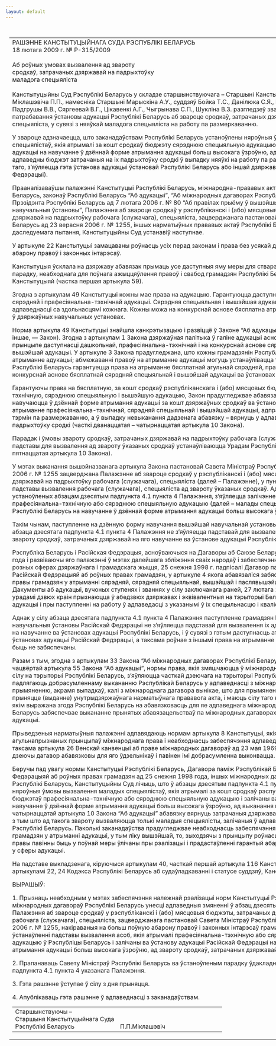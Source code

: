 ```yaml
---
layout: default
---
```


<div style="margin: 0px auto; width: 1000px;">

<div id="flag">

 

</div>

<div id="fixedWidth">

<div id="body">

<div id="columnSpanned">

<div id="content" style="margin: 10px">

<table>
<colgroup>
<col style="width: 100%" />
</colgroup>
<tbody>
<tr class="odd">
<td><div data-align="center" style="text-transform: uppercase;">
Рашэнне Канстытуцыйнага Суда Рэспублікі Беларусь
</div>
<div data-align="center">
18 лютага 2009 г. № Р-315/2009
</div>
<div data-align="left" style="width: 400px; margin-top: 20px; margin-bottom: 20px;">
Аб роўных умовах вызвалення ад звароту сродкаў, затрачаных дзяржавай на падрыхтоўку маладога спецыяліста
</div>
<p>Канстытуцыйны Суд Рэспублікі Беларусь у складзе <span>старшынствуючага – Старшыні Канстытуцыйнага Суда Міклашэвіча П.П., намесніка Старшыні Марыскіна А.У., суддзяў Бойка Т.С., Данілюка С.Я., Ізоткі У.П., Козыравай Л.Р., Падгрушы В.В., Сяргеевай</span> В.Г., Цікавенкі А.Г., Чыгрынава С.П., Шукліна В.З. разгледзеў зварот па пытанню правамернасці патрабавання ўстановы адукацыі Рэспублікі Беларусь аб звароце сродкаў, затрачаных дзяржавай на падрыхтоўку спецыяліста, у сувязі з няяўкай маладога спецыяліста на работу па размеркаванню.</p>
<p>У звароце адзначаецца, што заканадаўствам Рэспублікі Беларусь устаноўлены няроўныя ўмовы вызвалення маладых спецыялістаў, якія атрымалі за кошт сродкаў бюджэту сярэднюю спецыяльную адукацыю і залічаны ва ўстанову адукацыі на навучанне ў дзённай форме атрымання адукацыі больш высокага ўзроўню, ад выканання абавязку вярнуць у адпаведны бюджэт затрачаныя на іх падрыхтоўку сродкі ў выпадку няяўкі на работу па размеркаванню, у залежнасці ад таго, з’яўляецца гэта ўстанова адукацыі ўстановай Рэспублікі Беларусь або іншай дзяржавы (у прыватнасці, Расійскай Федэрацыі).</p>
<p>Прааналізаваўшы палажэнні Канстытуцыі Рэспублікі Беларусь, міжнародна-прававых актаў, ратыфікаваных Рэспублікай Беларусь, законаў Рэспублікі Беларусь “Аб адукацыі”, “Аб міжнародных дагаворах Рэспублікі Беларусь”, Указа Прэзідэнта Рэспублікі Беларусь ад 7 лютага 2006 г. № 80 “Аб правілах прыёму ў вышэйшыя і сярэднія спецыяльныя навучальныя ўстановы”, Палажэння аб звароце сродкаў у рэспубліканскі і (або) мясцовыя бюджэты, затрачаных дзяржавай на падрыхтоўку рабочага (служачага), спецыяліста, зацверджанага пастановай Савета Міністраў Рэспублікі Беларусь ад 23 верасня 2006 г. № 1255, іншых нарматыўных прававых актаў Рэспублікі Беларусь, якія адносяцца да даследуемага пытання, Канстытуцыйны Суд устанавіў наступнае.</p>
<p>У артыкуле 22 Канстытуцыі замацаваны роўнасць усіх перад законам і права без усякай дыскрымінацыі на роўную абарону правоў і законных інтарэсаў.</p>
<p>Канстытуцыя ўсклала на дзяржаву абавязак прымаць усе даступныя яму меры для стварэння ўнутранага і міжнароднага парадку, неабходнага для поўнага ажыццяўлення правоў і свабод грамадзян Рэспублікі Беларусь, прадугледжаных Канстытуцыяй (частка першая артыкула 59).</p>
<p>Згодна з артыкулам 49 Канстытуцыі кожны мае права на адукацыю. Гарантуюцца даступнасць і бясплатнасць агульнай сярэдняй і прафесіянальна-тэхнічнай адукацыі. Сярэдняя спецыяльная і вышэйшая адукацыя даступная для ўсіх у адпаведнасці са здольнасцямі кожнага. Кожны можа на конкурснай аснове бясплатна атрымаць адпаведную адукацыю ў дзяржаўных навучальных установах.</p>
<p>Норма артыкула 49 Канстытуцыі знайшла канкрэтызацыю і развіццё ў Законе “Аб адукацыі” (далей, калі не агаворана іншае, — Закон). Згодна з артыкулам 1 Закона дзяржаўная палітыка ў галіне адукацыі асноўваецца ў тым ліку на прынцыпе даступнасці дашкольнай, прафесіянальна-тэхнічнай і на конкурснай аснове сярэдняй спецыяльнай і вышэйшай адукацыі. У артыкуле 3 Закона прадугледжана, што кожны грамадзянін Рэспублікі Беларусь мае права на атрыманне адукацыі; абмежаванні правоў на атрыманне адукацыі могуць устанаўлівацца толькі законам. Грамадзянам Рэспублікі Беларусь гарантуецца права на атрыманне бясплатнай агульнай сярэдняй, прафесіянальна-тэхнічнай і на конкурснай аснове бясплатнай сярэдняй спецыяльнай і вышэйшай адукацыі ва ўстановах адукацыі.</p>
<p>Гарантуючы права на бясплатную, за кошт сродкаў рэспубліканскага і (або) мясцовых бюджэтаў, прафесіянальна-тэхнічную, сярэднюю спецыяльную і вышэйшую адукацыю, Закон прадугледжвае абавязак выпускнікоў, якія навучаюцца ў дзённай форме атрымання адукацыі за кошт дзяржаўных сродкаў ва ўстановах, што забяспечваюць атрыманне прафесіянальна-тэхнічнай, сярэдняй спецыяльнай і вышэйшай адукацыі, адпрацаваць устаноўлены ў Законе тэрмін па размеркаванню, а ў выпадку невыканання дадзенага абавязку – вярнуць у адпаведны бюджэт затрачаныя на іх падрыхтоўку сродкі (часткі дванаццатая – чатырнаццатая артыкула 10 Закона).</p>
<p>Парадак і ўмовы звароту сродкаў, затрачаных дзяржавай на падрыхтоўку рабочага (служачага), спецыяліста, а таксама падставы для вызвалення ад звароту ўказаных сродкаў устанаўліваюцца Урадам Рэспублікі Беларусь (частка пятнаццатая артыкула 10 Закона).</p>
<p>У мэтах выканання вышэйназванага артыкула Закона пастановай Савета Міністраў Рэспублікі Беларусь ад 23 верасня 2006 г. № 1255 зацверджана Палажэнне аб звароце сродкаў у рэспубліканскі і (або) мясцовыя бюджэты, затрачаных дзяржавай на падрыхтоўку рабочага (служачага), спецыяліста (далей – Палажэнне), у пункце 4 якога прадугледжаны падставы вызвалення рабочага (служачага), спецыяліста ад звароту ўказаных сродкаў. Адной з такіх падстаў, устаноўленых абзацам дзесятым падпункта 4.1 пункта 4 Палажэння, з’яўляецца залічэнне асобы, якая атрымала прафесіянальна-тэхнічную або сярэднюю спецыяльную адукацыю (далей – малады спецыяліст), ва ўстанову адукацыі Рэспублікі Беларусь на навучанне ў дзённай форме атрымання адукацыі больш высокага ўзроўню.</p>
<p>Такім чынам, паступленне на дзённую форму навучання вышэйшай навучальнай установы Расійскай Федэрацыі ў сілу абзаца дзесятага падпункта 4.1 пункта 4 Палажэння не з’яўляецца падставай для вызвалення маладога спецыяліста ад звароту сродкаў, затрачаных дзяржавай на яго навучанне ва ўстанове адукацыі Рэспублікі Беларусь.</p>
<p>Рэспубліка Беларусь і Расійская Федэрацыя, асноўваючыся на Дагаворы аб Саюзе Беларусі і Расіі ад 2 красавіка 1997 года і развіваючы яго палажэнні ў мэтах далейшага збліжэння сваіх народаў і забеспячэння дзейснай інтэграцыі ў розных сферах дзяржаўнага і грамадскага жыцця, 25 снежня 1998 г. падпісалі Дагавор паміж Рэспублікай Беларусь і Расійскай Федэрацыяй аб роўных правах грамадзян, у артыкуле 4 якога абавязаліся забяспечыць даступнасць і роўныя правы грамадзян у атрыманні сярэдняй, сярэдняй спецыяльнай, вышэйшай і паслявышэйшай прафесіянальнай адукацыі. Дакументы аб адукацыі, вучоных ступенях і званнях у сілу заключанага раней, 27 лютага 1996 г., Пагаднення паміж урадамі дзвюх краін прызнаюцца ў абедзвюх дзяржавах і эквівалентныя на тэрыторыі Беларусі і Расіі пры прадаўжэнні адукацыі і пры паступленні на работу ў адпаведасці з указанымі ў іх спецыльнасцю і кваліфікацыяй.</p>
<p>Аднак у сілу абзаца дзесятага падпункта 4.1 пункта 4 Палажэння паступленне грамадзян Рэспублікі Беларусь у навучальныя ўстановы Расійскай Федэрацыі не з’яўляецца падставай для вызвалення іх ад звароту сродкаў, затрачаных на навучанне ва ўстановах адукацыі Рэспублікі Беларусь, і ў сувязі з гэтым даступнасць атрымання адукацыі ва ўстановах адукацыі Расійскай Федэрацыі, а таксама роўнае з іншымі права на атрыманне адпаведнай адукацыі могуць быць не забяспечаны.</p>
<p>Разам з тым, згодна з артыкулам 33 Закона “Аб міжнародных дагаворах Рэспублікі Беларусь”, часткамі другой і чацвёртай артыкула 55 Закона “Аб адукацыі”, нормы права, якія змяшчаюцца ў міжнародных дагаворах, што ўступілі ў сілу на тэрыторыі Рэспублікі Беларусь, з’яўляюцца часткай дзеючага на тэрыторыі Рэспублікі Беларусь заканадаўства, падлягаюць добрасумленнаму выкананню Рэспублікай Беларусь у адпаведнасці з міжнародным правам і непасрэднаму прымяненню, акрамя выпадкаў, калі з міжнароднага дагавора вынікае, што для прымянення такіх норм патрабуецца прыняцце (выданне) унутрыдзяржаўнага нарматыўнага прававога акта, і маюць сілу таго нарматыўнага прававога акта, якім выражана згода Рэспублікі Беларусь на абавязковасць для яе адпаведнага міжнароднага дагавора. Рэспубліка Беларусь забяспечвае выкананне прынятых абавязацельстваў па міжнародных дагаворах Рэспублікі Беларусь у сферы адукацыі.</p>
<p>Прыведзеныя нарматыўныя палажэнні адпавядаюць нормам артыкула 8 Канстытуцыі, якія абвясцілі прыярытэт агульнапрызнаных прынцыпаў міжнароднага права і неабходнасць забеспячэння адпаведнасці ім заканадаўства, а таксама артыкула 26 Венскай канвенцыі аб праве міжнародных дагавораў ад 23 мая 1969 года, згодна з якім кожны дзеючы дагавор абавязковы для яго ўдзельнікаў і павінен імі добрасумленна выконвацца.</p>
<p>Беручы пад увагу нормы Канстытуцыі Рэспублікі Беларусь, Дагавора паміж Рэспублікай Беларусь і Расійскай Федэрацыяй аб роўных правах грамадзян ад 25 снежня 1998 года, іншых міжнародных дагавораў, а таксама законаў Рэспублікі Беларусь, Канстытуцыйны Суд лічыць, што ў абзацы дзесятым падпункта 4.1 пункта 4 Палажэння ўстаноўлены няроўныя ўмовы вызвалення маладых спецыялістаў, якія атрымалі за кошт сродкаў рэспубліканскага і (або) мясцовых бюджэтаў прафесіянальна-тэхнічную або сярэднюю спецыяльную адукацыю і залічаны ва ўстанову адукацыі на навучанне ў дзённай форме атрымання адукацыі больш высокага ўзроўню, ад выканання прадугледжанага часткай чатырнаццатай артыкула 10 Закона “Аб адукацыі” абавязку вярнуць затрачаныя дзяржавай на навучанне сродкі, у сувязі з тым што ад такога звароту вызваляюцца толькі маладыя спецыялісты, залічаныя ў адпаведную ўстанову адукацыі Рэспублікі Беларусь. Паколькі заканадаўства прадугледжвае неабходнасць забеспячэння даступнасці і роўных правоў грамадзян у атрыманні адукацыі, у тым ліку вышэйшай, то, зыходзячы з прынцыпу роўнасці ўсіх перад законам, гэтыя правы павінны быць у поўнай меры ўлічаны пры рэалізацыі і прадастаўленні гарантый абароны іншых правоў і абавязкаў у сферы адукацыі.</p>
<p>На падставе выкладзенага, кіруючыся артыкулам 40, часткай першай артыкула 116 Канстытуцыі Рэспублікі Беларусь, артыкуламі 22, 24 Кодэкса Рэспублікі Беларусь аб судаўладкаванні і статусе суддзяў, Канстытуцыйны Суд </p>
<p>ВЫРАШЫЎ:<strong> </strong></p>
<p>1. Прызнаць неабходным у мэтах забеспячэння належнай рэалізацыі норм Канстытуцыі Рэспублікі Беларусь і міжнародных дагавораў Рэспублікі Беларусь унесці адпаведныя змяненні ў абзац дзесяты падпункта 4.1 пункта 4 Палажэння аб звароце сродкаў у рэспубліканскі і (або) мясцовыя бюджэты, затрачаных дзяржавай на падрыхтоўку рабочага (служачага), спецыяліста, зацверджанага пастановай Савета Міністраў Рэспублікі Беларусь ад 23 верасня 2006 г. № 1255, накіраваныя на больш поўную абарону правоў і законных інтарэсаў грамадзян Рэспублікі Беларусь пры ўстанаўленні падставы вызвалення асоб, якія атрымалі прафесіянальна-тэхнічную або сярэднюю спецыяльную адукацыю ў Рэспубліцы Беларусь і залічаны ва ўстанову адукацыі Расійскай Федэрацыі на навучанне ў дзённай форме атрымання адукацыі больш высокага ўзроўню, ад звароту сродкаў, затрачаных дзяржавай на іх навучанне.</p>
<p>2. Прапанаваць Савету Міністраў Рэспублікі Беларусь ва ўстаноўленым парадку ўдакладніць рэдакцыю абзаца дзесятага падпункта 4.1 пункта 4 указанага Палажэння.</p>
<p>3. Гэта рашэнне ўступае ў сілу з дня прыняцця.</p>
<p>4. Апублікаваць гэта рашэнне ў адпаведнасці з заканадаўствам.</p>
<table>
<colgroup>
<col style="width: 50%" />
<col style="width: 50%" />
</colgroup>
<tbody>
<tr class="odd">
<td><div>
Старшынствуючы –<br />
<span>Старшыня Канстытуцыйнага Суда<br />
Рэспублікі Беларусь</span>
</div></td>
<td><div>
 
</div>
<div>
 
</div>
<div>
П.П.Міклашэвіч
</div></td>
</tr>
</tbody>
</table></td>
</tr>
</tbody>
</table>

</div>

<div class="terminator">

 

</div>

</div>

</div>

</div>

</div>
